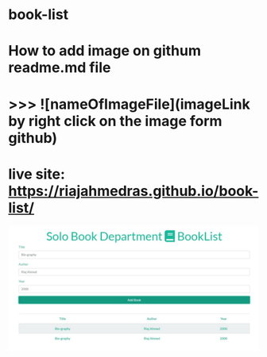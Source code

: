 # book-list
# How to add image on githum readme.md file 
# >>>      ![nameOfImageFile](imageLink by right click on the image form github)
# live site: https://riajahmedras.github.io/book-list/
![booklist](https://github.com/riajahmedras/book-list/blob/main/booklist.jpg?raw=true)


